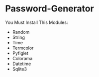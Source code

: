 # Password-Generator


You Must Install This Modules:
- Random
- String
- Time
- Termcolor
- Pyfiglet
- Colorama
- Datetime
- Sqlite3

  

